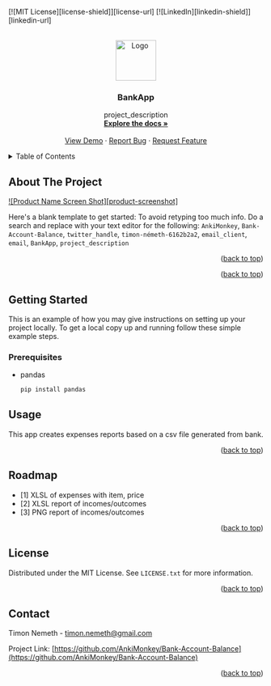 <!-- Improved compatibility of back to top link: See: https://github.com/othneildrew/Best-README-Template/pull/73 -->
<a id="readme-top"></a>
<!--
*** Thanks for checking out the Best-README-Template. If you have a suggestion
*** that would make this better, please fork the repo and create a pull request
*** or simply open an issue with the tag "enhancement".
*** Don't forget to give the project a star!
*** Thanks again! Now go create something AMAZING! :D
-->



<!-- PROJECT SHIELDS -->
<!--
*** I'm using markdown "reference style" links for readability.
*** Reference links are enclosed in brackets [ ] instead of parentheses ( ).
*** See the bottom of this document for the declaration of the reference variables
*** for contributors-url, forks-url, etc. This is an optional, concise syntax you may use.
*** https://www.markdownguide.org/basic-syntax/#reference-style-links
-->
[![MIT License][license-shield]][license-url]
[![LinkedIn][linkedin-shield]][linkedin-url]



<!-- PROJECT LOGO -->
<br />
<div align="center">
  <a href="https://github.com/AnkiMonkey/Bank-Account-Balance">
    <img src="images/logo.png" alt="Logo" width="80" height="80">
  </a>

<h3 align="center">BankApp</h3>

  <p align="center">
    project_description
    <br />
    <a href="https://github.com/AnkiMonkey/Bank-Account-Balance"><strong>Explore the docs »</strong></a>
    <br />
    <br />
    <a href="https://github.com/AnkiMonkey/Bank-Account-Balance">View Demo</a>
    ·
    <a href="https://github.com/AnkiMonkey/Bank-Account-Balance/issues/new?labels=bug&template=bug-report---.md">Report Bug</a>
    ·
    <a href="https://github.com/AnkiMonkey/Bank-Account-Balance/issues/new?labels=enhancement&template=feature-request---.md">Request Feature</a>
  </p>
</div>



<!-- TABLE OF CONTENTS -->
<details>
  <summary>Table of Contents</summary>
  <ol>
    <li>
      <a href="#about-the-project">About The Project</a>
      <ul>
        <li><a href="#built-with">Built With</a></li>
      </ul>
    </li>
    <li>
      <a href="#getting-started">Getting Started</a>
      <ul>
        <li><a href="#prerequisites">Prerequisites</a></li>
        <li><a href="#installation">Installation</a></li>
      </ul>
    </li>
    <li><a href="#usage">Usage</a></li>
    <li><a href="#roadmap">Roadmap</a></li>
    <li><a href="#contributing">Contributing</a></li>
    <li><a href="#license">License</a></li>
    <li><a href="#contact">Contact</a></li>
    <li><a href="#acknowledgments">Acknowledgments</a></li>
  </ol>
</details>



<!-- ABOUT THE PROJECT -->
## About The Project

[![Product Name Screen Shot][product-screenshot]](https://example.com)

Here's a blank template to get started: To avoid retyping too much info. Do a search and replace with your text editor for the following: `AnkiMonkey`, `Bank-Account-Balance`, `twitter_handle`, `timon-németh-6162b2a2`, `email_client`, `email`, `BankApp`, `project_description`

<p align="right">(<a href="#readme-top">back to top</a>)</p>



<p align="right">(<a href="#readme-top">back to top</a>)</p>



<!-- GETTING STARTED -->
## Getting Started

This is an example of how you may give instructions on setting up your project locally.
To get a local copy up and running follow these simple example steps.

### Prerequisites

* pandas
  ```sh
  pip install pandas


<!-- USAGE EXAMPLES -->
## Usage

This app creates expenses reports based on a csv file generated from bank.

<p align="right">(<a href="#readme-top">back to top</a>)</p>



<!-- ROADMAP -->
## Roadmap

- [1] XLSL of expenses with item, price
- [2] XLSL report of incomes/outcomes
- [3] PNG report of incomes/outcomes



<p align="right">(<a href="#readme-top">back to top</a>)</p>


<!-- LICENSE -->
## License

Distributed under the MIT License. See `LICENSE.txt` for more information.

<p align="right">(<a href="#readme-top">back to top</a>)</p>



<!-- CONTACT -->
## Contact

Timon Nemeth -  timon.nemeth@gmail.com

Project Link: [https://github.com/AnkiMonkey/Bank-Account-Balance](https://github.com/AnkiMonkey/Bank-Account-Balance)

<p align="right">(<a href="#readme-top">back to top</a>)</p>



<!-- MARKDOWN LINKS & IMAGES -->
<!-- https://www.markdownguide.org/basic-syntax/#reference-style-links -->
[contributors-shield]: https://img.shields.io/github/contributors/AnkiMonkey/Bank-Account-Balance.svg?style=for-the-badge
[contributors-url]: https://github.com/AnkiMonkey/Bank-Account-Balance/graphs/contributors
[forks-shield]: https://img.shields.io/github/forks/AnkiMonkey/Bank-Account-Balance.svg?style=for-the-badge

